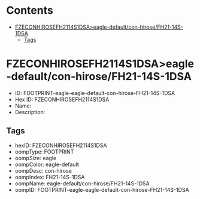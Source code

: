 



Contents
========

* [FZECONHIROSEFH2114S1DSA>eagle-default/con-hirose/FH21-14S-1DSA](#fzeconhirosefh2114s1dsaeagle-defaultcon-hirosefh21-14s-1dsa)
	* [Tags](#tags)

# FZECONHIROSEFH2114S1DSA>eagle-default/con-hirose/FH21-14S-1DSA

- ID: FOOTPRINT-eagle-eagle-default-con-hirose-FH21-14S-1DSA
- Hex ID: FZECONHIROSEFH2114S1DSA
- Name: 
- Description: 

## Tags

- hexID: FZECONHIROSEFH2114S1DSA
- oompType: FOOTPRINT
- oompSize: eagle
- oompColor: eagle-default
- oompDesc: con-hirose
- oompIndex: FH21-14S-1DSA
- oompName: eagle-default/con-hirose/FH21-14S-1DSA
- oompID: FOOTPRINT-eagle-eagle-default-con-hirose-FH21-14S-1DSA
